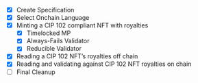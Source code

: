 - [x] Create Specification
- [x] Select Onchain Language
- [x] Minting a CIP 102 compliant NFT with royalties
  - [x] Timelocked MP
  - [x] Always-Fails Validator
  - [x] Reducible Validator
- [x] Reading a CIP 102 NFT’s royalties off chain
- [x] Reading and validating against CIP 102 NFT royalties on chain
- [ ] Final Cleanup